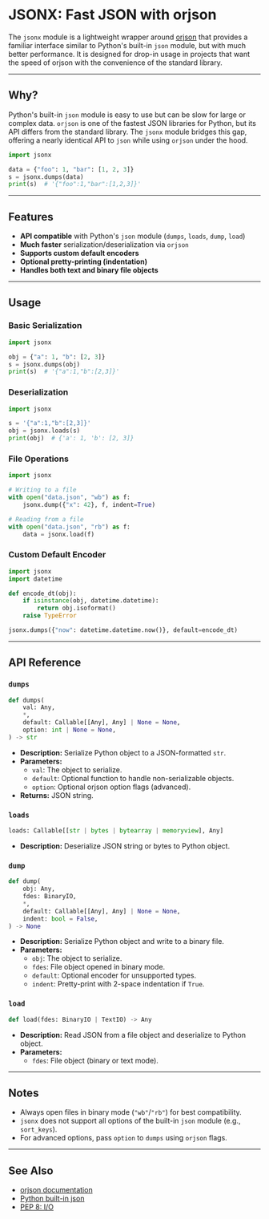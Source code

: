 # JSONX: Fast JSON with orjson

The `jsonx` module is a lightweight wrapper around [orjson](https://github.com/ijl/orjson) that provides a familiar interface similar to Python's built-in `json` module, but with much better performance. It is designed for drop-in usage in projects that want the speed of orjson with the convenience of the standard library.

---

## Why?

Python's built-in `json` module is easy to use but can be slow for large or complex data. `orjson` is one of the fastest JSON libraries for Python, but its API differs from the standard library. The `jsonx` module bridges this gap, offering a nearly identical API to `json` while using `orjson` under the hood.

```python
import jsonx

data = {"foo": 1, "bar": [1, 2, 3]}
s = jsonx.dumps(data)
print(s)  # '{"foo":1,"bar":[1,2,3]}'
```

---

## Features

- **API compatible** with Python's `json` module (`dumps`, `loads`, `dump`, `load`)
- **Much faster** serialization/deserialization via `orjson`
- **Supports custom default encoders**
- **Optional pretty-printing (indentation)**
- **Handles both text and binary file objects**

---

## Usage

### Basic Serialization

```python
import jsonx

obj = {"a": 1, "b": [2, 3]}
s = jsonx.dumps(obj)
print(s)  # '{"a":1,"b":[2,3]}'
```

### Deserialization

```python
import jsonx

s = '{"a":1,"b":[2,3]}'
obj = jsonx.loads(s)
print(obj)  # {'a': 1, 'b': [2, 3]}
```

### File Operations

```python
import jsonx

# Writing to a file
with open("data.json", "wb") as f:
    jsonx.dump({"x": 42}, f, indent=True)

# Reading from a file
with open("data.json", "rb") as f:
    data = jsonx.load(f)
```

### Custom Default Encoder

```python
import jsonx
import datetime

def encode_dt(obj):
    if isinstance(obj, datetime.datetime):
        return obj.isoformat()
    raise TypeError

jsonx.dumps({"now": datetime.datetime.now()}, default=encode_dt)
```

---

## API Reference

### `dumps`

```python
def dumps(
    val: Any,
    *,
    default: Callable[[Any], Any] | None = None,
    option: int | None = None,
) -> str
```
- **Description:** Serialize Python object to a JSON-formatted `str`.
- **Parameters:**
  - `val`: The object to serialize.
  - `default`: Optional function to handle non-serializable objects.
  - `option`: Optional orjson option flags (advanced).
- **Returns:** JSON string.

### `loads`

```python
loads: Callable[[str | bytes | bytearray | memoryview], Any]
```
- **Description:** Deserialize JSON string or bytes to Python object.

### `dump`

```python
def dump(
    obj: Any,
    fdes: BinaryIO,
    *,
    default: Callable[[Any], Any] | None = None,
    indent: bool = False,
) -> None
```
- **Description:** Serialize Python object and write to a binary file.
- **Parameters:**
  - `obj`: The object to serialize.
  - `fdes`: File object opened in binary mode.
  - `default`: Optional encoder for unsupported types.
  - `indent`: Pretty-print with 2-space indentation if `True`.

### `load`

```python
def load(fdes: BinaryIO | TextIO) -> Any
```
- **Description:** Read JSON from a file object and deserialize to Python object.
- **Parameters:**
  - `fdes`: File object (binary or text mode).

---

## Notes

- Always open files in binary mode (`"wb"`/`"rb"`) for best compatibility.
- `jsonx` does not support all options of the built-in `json` module (e.g., `sort_keys`).
- For advanced options, pass `option` to `dumps` using `orjson` flags.

---

## See Also

- [orjson documentation](https://github.com/ijl/orjson)
- [Python built-in json](https://docs.python.org/3/library/json.html)
- [PEP 8: I/O](https://peps.python.org/pep-0008/#input-and-output)
